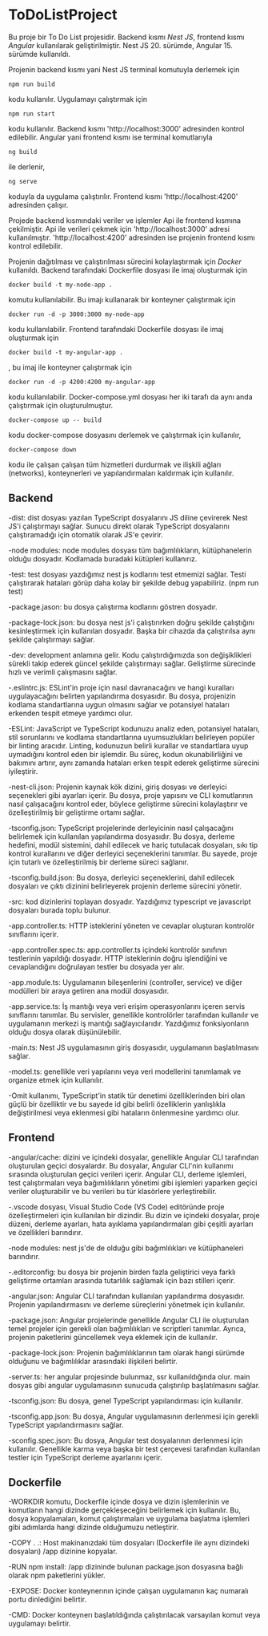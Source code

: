 # ToDoListProject
Bu proje bir To Do List projesidir. Backend kısmı *Nest JS*, frontend kısmı *Angular* kullanılarak geliştirilmiştir. Nest JS 20. sürümde, Angular 15. sürümde kullanıldı. 

Projenin backend kısmı yani Nest JS terminal komutuyla derlemek için

```
npm run build  
```

kodu kullanılır. Uygulamayı çalıştırmak için 

```
npm run start 
```

kodu kullanılır. Backend kısmı 'http://localhost:3000'
adresinden kontrol edilebilir.
Angular yani frontend kısmı ise terminal komutlarıyla 

```
ng build 
```

ile derlenir, 

```
ng serve  
```

koduyla da uygulama çalıştırılır. Frontend kısmı 'http://localhost:4200' adresinden çalışır.

Projede backend kısmındaki veriler ve işlemler Api ile frontend kısmına çekilmiştir. Api ile verileri çekmek için 'http://localhost:3000' adresi kullanılmıştır. 'http://localhost:4200' adresinden ise projenin frontend kısmı kontrol edilebilir.

Projenin dağıtılması ve çalıştırılması sürecini kolaylaştırmak için *Docker* kullanıldı. Backend tarafındaki Dockerfile dosyası ile imaj oluşturmak için 

``` 
docker build -t my-node-app .    
```
komutu kullanılabilir. Bu imajı kullanarak bir konteyner çalıştırmak için 

```
docker run -d -p 3000:3000 my-node-app  
```

kodu kullanılabilir. Frontend tarafındaki Dockerfile dosyası ile imaj oluşturmak için 

```
docker build -t my-angular-app .  
```

, bu imaj ile konteyner çalıştırmak için 

```
docker run -d -p 4200:4200 my-angular-app  
```

kodu kullanılabilir. Docker-compose.yml dosyası her iki tarafı da aynı anda çalıştırmak için oluşturulmuştur. 

```
docker-compose up -- build  
```

kodu docker-compose dosyasını derlemek ve çalıştırmak için kullanılır, 

```
docker-compose down  
```

kodu ile çalışan çalışan tüm hizmetleri durdurmak ve ilişkili ağları (networks), konteynerleri ve yapılandırmaları kaldırmak için kullanılır. 


## Backend

-dist: dist dosyası yazılan TypeScript dosyalarını JS diline çevirerek Nest JS'i çalıştırmayı sağlar. Sunucu direkt olarak TypeScript dosyalarını çalıştıramadığı için otomatik olarak JS'e çevirir.

-node modules: node modules dosyası tüm bağımlılıkların, kütüphanelerin olduğu dosyadır. Kodlamada buradaki kütüpleri kullanırız. 

-test: test dosyası yazdığımız nest js kodlarını test etmemizi sağlar. Testi çalıştırarak hataları görüp daha kolay bir şekilde debug yapabiliriz. (npm run test)

-package.jason: bu dosya çalıştırma kodlarını göstren dosyadır.

-package-lock.json: bu dosya nest js'i çalıştırırken doğru şekilde çalıştığını kesinleştirmek için kullanılan dosyadır. Başka bir cihazda da çalıştırılsa aynı şekilde çalıştırmayı sağlar.

-dev: development anlamına gelir. Kodu çalıştırdığımızda son değişiklikleri sürekli takip ederek güncel şekilde çalıştırmayı sağlar. Geliştirme sürecinde hızlı ve verimli çalışmasını sağlar.

-.eslintrc.js: ESLint'in proje için nasıl davranacağını ve hangi kuralları uygulayacağını belirten yapılandırma dosyasıdır. Bu dosya, projenizin kodlama standartlarına uygun olmasını sağlar ve potansiyel hataları erkenden tespit etmeye yardımcı olur. 

-ESLint: JavaScript ve TypeScript kodunuzu analiz eden, potansiyel hataları, stil sorunlarını ve kodlama standartlarına uyumsuzlukları belirleyen popüler bir linting aracıdır. Linting, kodunuzun belirli kurallar ve standartlara uyup uymadığını kontrol eden bir işlemdir. Bu süreç, kodun okunabilirliğini ve bakımını artırır, aynı zamanda hataları erken tespit ederek geliştirme sürecini iyileştirir.

-nest-cli.json: Projenin kaynak kök dizini, giriş dosyası ve derleyici seçenekleri gibi ayarları içerir. Bu dosya, proje yapısını ve CLI komutlarının nasıl çalışacağını kontrol eder, böylece geliştirme sürecini kolaylaştırır ve özelleştirilmiş bir geliştirme ortamı sağlar.

-tsconfig.json: TypeScript projelerinde derleyicinin nasıl çalışacağını belirlemek için kullanılan yapılandırma dosyasıdır. Bu dosya, derleme hedefini, modül sistemini, dahil edilecek ve hariç tutulacak dosyaları, sıkı tip kontrol kurallarını ve diğer derleyici seçeneklerini tanımlar. Bu sayede, proje için tutarlı ve özelleştirilmiş bir derleme süreci sağlanır.

-tsconfig.build.json: Bu dosya, derleyici seçeneklerini, dahil edilecek dosyaları ve çıktı dizinini belirleyerek projenin derleme sürecini yönetir.

-src: kod dizinlerini toplayan dosyadır. Yazdığımız typescript ve javascript dosyaları burada toplu bulunur.

-app.controller.ts: HTTP isteklerini yöneten ve cevaplar oluşturan kontrolör sınıflarını içerir.

-app.controller.spec.ts: app.controller.ts içindeki kontrolör sınıfının testlerinin yapıldığı dosyadır. HTTP isteklerinin doğru işlendiğini ve cevaplandığını doğrulayan testler bu dosyada yer alır.

-app.module.ts: Uygulamanın bileşenlerini (controller, service) ve diğer modülleri bir araya getiren ana modül dosyasıdır.

-app.service.ts: İş mantığı veya veri erişim operasyonlarını içeren servis sınıflarını tanımlar. Bu servisler, genellikle kontrolörler tarafından kullanılır ve uygulamanın merkezi iş mantığı sağlayıcılarıdır. Yazdığımız fonksiyonların olduğu dosya olarak düşünülebilir.

-main.ts: Nest JS uygulamasının giriş dosyasıdır, uygulamanın başlatılmasını sağlar.

-model.ts: genellikle veri yapılarını veya veri modellerini tanımlamak ve organize etmek için kullanılır.

-Omit kullanımı, TypeScript'in statik tür denetimi özelliklerinden biri olan güçlü bir özelliktir ve bu sayede id gibi belirli özelliklerin yanlışlıkla değiştirilmesi veya eklenmesi gibi hataların önlenmesine yardımcı olur.


## Frontend

-angular/cache: dizini ve içindeki dosyalar, genellikle Angular CLI tarafından oluşturulan geçici dosyalardır. Bu dosyalar, Angular CLI'nin kullanımı sırasında oluşturulan geçici verileri içerir. Angular CLI, derleme işlemleri, test çalıştırmaları veya bağımlılıkların yönetimi gibi işlemleri yaparken geçici veriler oluşturabilir ve bu verileri bu tür klasörlere yerleştirebilir.

-.vscode dosyası, Visual Studio Code (VS Code) editöründe proje özelleştirmeleri için kullanılan bir dizindir. Bu dizin ve içindeki dosyalar, proje düzeni, derleme ayarları, hata ayıklama yapılandırmaları gibi çeşitli ayarları ve özellikleri barındırır. 

-node modules: nest js'de de olduğu gibi bağımlılıkları ve kütüphaneleri barındırır.

-.editorconfig: bu dosya bir projenin birden fazla geliştirici veya farklı geliştirme ortamları arasında tutarlılık sağlamak için bazı stilleri içerir.

-angular.json: Angular CLI tarafından kullanılan yapılandırma dosyasıdır. Projenin yapılandırmasını ve derleme süreçlerini yönetmek için kullanılır.

-package.json: Angular projelerinde genellikle Angular CLI ile oluşturulan temel projeler için gerekli olan bağımlılıkları ve scriptleri tanımlar. Ayrıca, projenin paketlerini güncellemek veya eklemek için de kullanılır.

-package-lock.json: Projenin bağımlılıklarının tam olarak hangi sürümde olduğunu ve bağımlılıklar arasındaki ilişkileri belirtir.

-server.ts: her angular projesinde bulunmaz, ssr kullanıldığında olur. main dosyas gibi angular uygulamasının sunucuda çalıştırılıp başlatılmasını sağlar.

-tsconfig.json: Bu dosya, genel TypeScript yapılandırması için kullanılır. 

-tsconfig.app.json: Bu dosya, Angular uygulamasının derlenmesi için gerekli TypeScript yapılandırmasını sağlar. 

-sconfig.spec.json: Bu dosya, Angular test dosyalarının derlenmesi için kullanılır. Genellikle karma veya başka bir test çerçevesi tarafından kullanılan testler için TypeScript derleme ayarlarını içerir. 

## Dockerfile

-WORKDIR komutu, Dockerfile içinde dosya ve dizin işlemlerinin ve komutların hangi dizinde gerçekleşeceğini belirlemek için kullanılır. Bu, dosya kopyalamaları, komut çalıştırmaları ve uygulama başlatma işlemleri gibi adımlarda hangi dizinde olduğumuzu netleştirir.

-COPY . .: Host makinanızdaki tüm dosyaları (Dockerfile ile aynı dizindeki dosyaları) /app dizinine kopyalar.

-RUN npm install: /app dizininde bulunan package.json dosyasına bağlı olarak npm paketlerini yükler.

-EXPOSE: Docker konteynerının içinde çalışan uygulamanın kaç numaralı portu dinlediğini belirtir.

-CMD: Docker konteynerı başlatıldığında çalıştırılacak varsayılan komut veya uygulamayı belirtir. 


